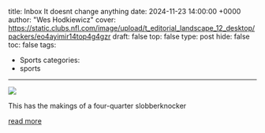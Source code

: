 title: Inbox It doesnt change anything
date: 2024-11-23 14:00:00 +0000
author: "Wes Hodkiewicz"
cover: https://static.clubs.nfl.com/image/upload/t_editorial_landscape_12_desktop/packers/eo4ayimir14top4g4gzr
draft: false
top: false
type: post
hide: false
toc: false
tags:
  - Sports
categories:
  - sports
---

![](https://static.clubs.nfl.com/image/upload/t_editorial_landscape_12_desktop/packers/eo4ayimir14top4g4gzr)

This has the makings of a four-quarter slobberknocker

[read more](https://www.packers.com/news/inbox-it-doesn-t-change-anything-nov-23-2024)
